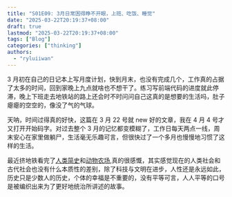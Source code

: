 ```yaml
---
title: "S01E09: 3月日常困得睁不开眼，上班、吃饭、睡觉"
date: "2025-03-22T20:19:37+08:00"
draft: true
lastmod: "2025-03-22T20:19:37+08:00"
tags: ["Blog"]
categories: ["thinking"]
authors:
  - "ryluiiwan"
---
```


3 月初在自己的日记本上写月度计划，快到月末，也没有完成几个，工作真的占据了太多的时间，回到家晚上九点就啥也不想干了。练习写前端代码的进度就此停滞，晚上下班走去地铁站的路上还会时不时问问自己这真的是想要的生活吗，肚子瘪瘪的空空的，像没了气的气球。

天呐，时间过得真的好快，这篇在 3 月 22 号就 new 好的文章，我在 4 月 4 号才又打开开始码字。对过去整个 3 月的记忆都变模糊了，工作日每天两点一线，周末安心在家里做躺尸，生活毫无乐趣可言，但很快过了一个多月也慢慢地习惯了这样的生活。

最近挤地铁看完了[人类简史](https://book.douban.com/subject/25985021/)和[动物农场](https://book.douban.com/subject/4908879/),真的很感慨，其实感觉现在的人类社会和古代社会也没有什么本质性的差别，除了科技与文明在进步，人性还是永远如此，历史只是少数人的历史，个体的幸福是不重要的，没有平等可言，人人平等的口号是被编织出来为了更好地统治所讲述的故事。
